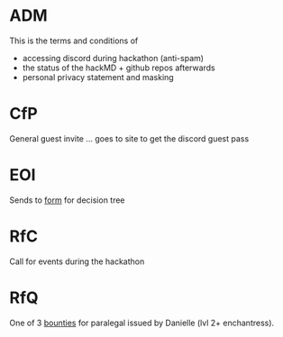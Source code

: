 # ADM

This is the terms and conditions of
- accessing discord during hackathon (anti-spam)
- the status of the hackMD + github repos afterwards
- personal privacy statement and masking

# CfP

General guest invite ... goes to site to get the discord guest pass

# EOI

Sends to [form]() for decision tree

# RfC

Call for events during the hackathon

# RfQ

One of 3 [bounties](https://hackmd.io/lEIXgosGTwm5Laj9R7dueQ?edit) for paralegal issued by Danielle (lvl 2+ enchantress).

